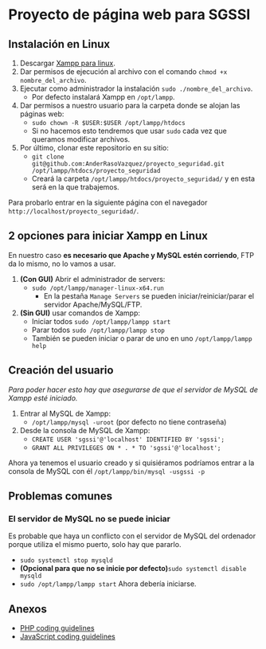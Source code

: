 # Proyecto de página web para SGSSI

## Instalación en Linux

1. Descargar [Xampp para linux](https://www.apachefriends.org/es/index.html).
2. Dar permisos de ejecución al archivo con el comando `chmod +x nombre_del_archivo`.
3. Ejecutar como administrador la instalación `sudo ./nombre_del_archivo`.
    + Por defecto instalará Xampp en `/opt/lampp`.
4. Dar permisos a nuestro usuario para la carpeta donde se alojan las páginas web:
    + `sudo chown -R $USER:$USER /opt/lampp/htdocs`
    + Si no hacemos esto tendremos que usar `sudo` cada vez que queramos modificar archivos.
5. Por último, clonar este repositorio en su sitio:
    + `git clone git@github.com:AnderRasoVazquez/proyecto_seguridad.git /opt/lampp/htdocs/proyecto_seguridad`
    + Creará la carpeta `/opt/lampp/htdocs/proyecto_seguridad/` y en esta será en la que trabajemos.

Para probarlo entrar en la siguiente página con el navegador `http://localhost/proyecto_seguridad/`.

## 2 opciones para iniciar Xampp en Linux

 En nuestro caso **es necesario que Apache y MySQL estén corriendo**, FTP da lo mismo, no lo vamos a usar.

1. **(Con GUI)** Abrir el administrador de servers:
    + `sudo /opt/lampp/manager-linux-x64.run `
        + En la pestaña `Manage Servers` se pueden iniciar/reiniciar/parar el servidor Apache/MySQL/FTP.
2. **(Sin GUI)** usar comandos de Xampp:
    + Iniciar todos `sudo /opt/lampp/lampp start`
    + Parar todos `sudo /opt/lampp/lampp stop`
    + También se pueden iniciar o parar de uno en uno `/opt/lampp/lampp help`

## Creación del usuario

*Para poder hacer esto hay que asegurarse de que el servidor de MySQL de Xampp esté iniciado.*

1. Entrar al MySQL de Xampp:
    + `/opt/lampp/mysql -uroot` (por defecto no tiene contraseña)
2. Desde la consola de MySQL de Xampp:
    + `CREATE USER 'sgssi'@'localhost' IDENTIFIED BY 'sgssi';`
    + `GRANT ALL PRIVILEGES ON * . * TO 'sgssi'@'localhost';`

Ahora ya tenemos el usuario creado y si quisiéramos podríamos entrar a la consola de MySQL con él `/opt/lampp/bin/mysql -usgssi -p`

## Problemas comunes

### El servidor de MySQL no se puede iniciar

Es probable que haya un conflicto con el servidor de MySQL del ordenador porque utiliza el mismo puerto, solo hay que pararlo.

+ `sudo systemctl stop mysqld`
+ **(Opcional para que no se inicie por defecto)**`sudo systemctl disable mysqld`
+ `sudo /opt/lampp/lampp start` Ahora debería iniciarse.

## Anexos

+ [PHP coding guidelines](http://www.php-fig.org/psr/psr-2/#11-example)
+ [JavaScript coding guidelines](https://www.w3schools.com/js/js_conventions.asp)
